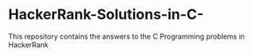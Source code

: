 # HackerRank-Solutions-in-C-
This repository contains the answers to the C Programming problems in HackerRank
